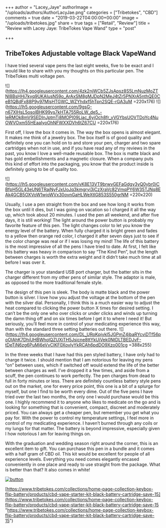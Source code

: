 +++
author = "Lacey_Jaye"
authorImage = "/uploads/authors/AuthorLacyJae.png"
categories = ["Tribetokes", "CBD"]
comments = true
date = "2019-03-22T04:00:00+00:00"
image = "/uploads/tribetokes.jpg"
share = true
tags = ["Retail", "Review"]
title = "Review with Lacey Jaye: TribeTokes Vape Wand"
type = "post"

+++
## TribeTokes Adjustable voltage Black VapeWand

I have tried several vape pens the last eight weeks, five to be exact and I would like to share with you my thoughts on this particular pen. The TribeTokes multi voltage pen.

![](https://lh4.googleusercontent.com/4zk2njWCb5ZJsApsz8S5LmNuzMoZTNI8BsHHi7kyq9UKAIusN59o_ArAxSM8gMJDpN2MeJ4tZr5PNXrA5nthQE0CeB1QBdFx88P9y97MlsHTGWC_WZYhdxf5hTpn2SQE-rGA3uM =220x176) ![](https://lh5.googleusercontent.com/9gsG-n67XIHsL5osolBHK99ys7kHTA755RoLW_de5_-leRMOk8mV9SEDInJptmTi8MOPI09Ljac_6yjOch8fr_yVGYbsUOVTDoYc4NuOWVOxm55HEaaIyoOhNFWXXDVh6tZ67CU =220x176)

First off, I love the box it comes in. The way the box opens is almost elegant. It makes me think of a jewelry box. The box itself is of good quality and definitely one you can hold on to and store your pen, charger and two spare cartridges when not in use, and if you have read any of my reviews in the past, you know I love a well-made reusable box. The box is matte black and has gold embellishments and a magnetic closure. When a company puts this kind of effort into the packaging, you know that the product inside is definitely going to be of quality too.

![](https://lh5.googleusercontent.com/vK8E13VT9brwvGEFaGdgy3yQ0ybr0jCBfpH5GL43eUN6TRajNyFJxUoJq3kmgryi3jCzXraVc82VmqPY6W35TJNq8EAk4GCB5OXVoW1wjoWVx30ovnGaHLWeXtlG853S550grNM =220x220)

Usually, I use a pen straight from the box and see how long it works from the box until it dies, but I was going on vacation so I charged it all the way up, which took about 20 minutes. I used the pen all weekend, and after five days, it is still working! The light around the power button is probably my favorite feature of this pen. The light changes color to let you know the energy level of the battery. When fully charged it is bright green and fades to a yellow then orange red color, I charged it after seven days just to see if the color change was real or if I was losing my mind! The life of this battery is the most impressive of all the pens I have tried to date. At first, I felt like this battery was heavy in comparison to say “The Kind Pen”, but the length between charges is worth the extra weight and it didn’t take much time at all before I was over it.

The charger is your standard USB port charger, but the batter sits in the charger different from my other pens of similar style. The adaptor is male, as opposed to the more traditional female style.

The design of this pen is sleek. The body is matte black and the power button is silver. I love how you adjust the voltage at the bottom of the pen with the silver dial. Personally, I think this is a much easier way to adjust the heat compared to clicking the power button X times for desired setting. I can’t be the only one who over clicks or under clicks and winds up turning the damn thing off and on six times before I get it to where I need it! But seriously, you’ll feel more in control of your medicating experience this way, than with the standard three setting batteries out there. ![](https://lh4.googleusercontent.com/DL_URoKpjykI5JGPmZ4ibaRYcviDTf56poOIAhK7DhiUHBWholQZUXiTH5Jsicne8ttYkUiVek0NtDLTBEDJvF-tDeTjN6zg6PuMj6eVvClKF0XovlyYkRCAh6pdDO9Xzo001cg =388x255)

In the three weeks that I have had this pen styled battery, I have only had to charge it twice. I should mention that I am notorious for leaving my pens “on” between uses, which if switched off would extend the life of the better between charges as well. I’ve dropped it a few times, and aside from a scuff, the pen continues to work perfectly. The pen charges from dead to full in forty minutes or less. There are definitely countless battery style pens out on the market, one for every price point, this one is a bit of a splurge for myself, but one I find to be worth every dime. Out of the five pens I have tried over the last two months, the only one I would purchase would be this one. I highly recommend it to anyone who likes to medicate on the go and is looking for something that is convenient, compact, discreet and moderately priced. You can always get a cheaper pen, but remember you get what you pay for. With the power to control my temperature settings, I feel more in control of my medicating experience. I haven’t burned through any coils or my lungs for that matter. The battery is beyond impressive, especially given I how notorious I am for leaving things on.

With the graduation and wedding season right around the corner, this is an excellent item to gift. You can purchase this pen in a bundle and it comes with a half gram of CBD oil. This kit would be excellent for people of all experience levels. Everything you need comes elegantly encased conveniently in one place and ready to use straight from the package. What is better than that? It also comes in white!

[![button](/uploads/buy_button.jpg)](https://www.tribetokes.com/collections/home-page-collection-keybox-flip-battery/products/cbd-vape-starter-kit-black-battery-cartridge-save-15)

[https://www.tribetokes.com/collections/home-page-collection-keybox-flip-battery/products/cbd-vape-starter-kit-black-battery-cartridge-save-15](https://www.tribetokes.com/collections/home-page-collection-keybox-flip-battery/products/cbd-vape-starter-kit-black-battery-cartridge-save-15 "https://www.tribetokes.com/collections/home-page-collection-keybox-flip-battery/products/cbd-vape-starter-kit-black-battery-cartridge-save-15")